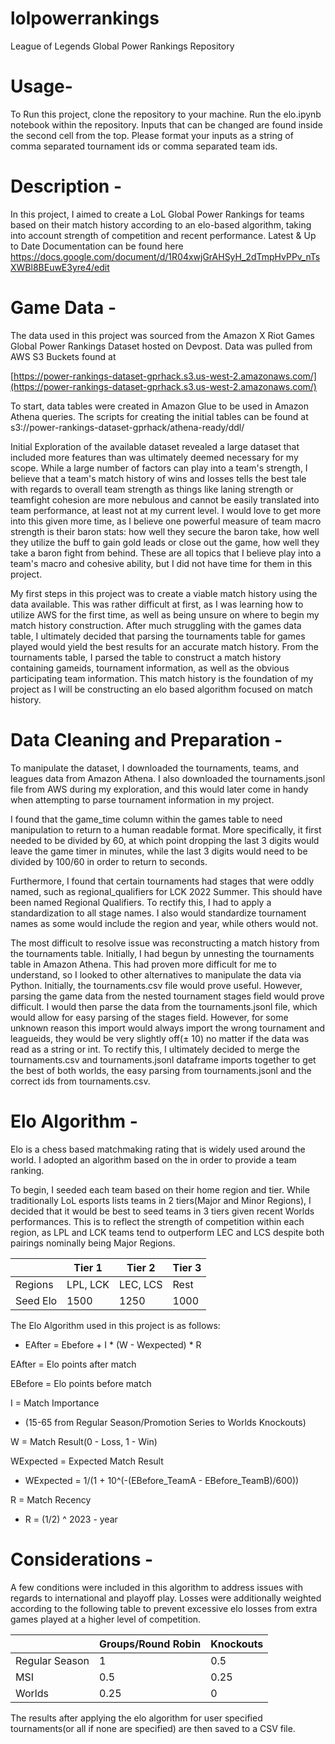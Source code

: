 # lolpowerrankings
League of Legends Global Power Rankings Repository

# Usage-

To Run this project, clone the repository to your machine. Run the elo.ipynb notebook within the repository. Inputs that can be changed are found inside the second cell from the top. Please format your inputs as 
a string of comma separated tournament ids or comma separated team ids. 

# Description -

In this project, I aimed to create a LoL Global Power Rankings for teams based on their match history according to an elo-based algorithm, taking into account strength of competition and recent performance.
Latest & Up to Date Documentation can be found here
https://docs.google.com/document/d/1R04xwjGrAHSyH_2dTmpHvPPv_nTsXWBl8BEuwE3yre4/edit 

# Game Data -

The data used in this project was sourced from the Amazon X Riot Games Global Power Rankings Dataset hosted on Devpost. Data was pulled from AWS S3 Buckets found at

[https://power-rankings-dataset-gprhack.s3.us-west-2.amazonaws.com/](https://power-rankings-dataset-gprhack.s3.us-west-2.amazonaws.com/)

To start, data tables were created in Amazon Glue to be used in Amazon Athena queries. The scripts for creating the initial tables can be found at s3://power-rankings-dataset-gprhack/athena-ready/ddl/

Initial Exploration of the available dataset revealed a large dataset that included more features than was ultimately deemed necessary for my scope. While a large number of factors can play into a team's strength, I believe that a team's match history of wins and losses tells the best tale with regards to overall team strength as things like laning strength or teamfight cohesion are more nebulous and cannot be easily translated into team performance, at least not at my current level. I would love to get more into this given more time, as I believe one powerful measure of team macro strength is their baron stats: how well they secure the baron take, how well they utilize the buff to gain gold leads or close out the game, how well they take a baron fight from behind. These are all topics that I believe play into a team's macro and cohesive ability, but I did not have time for them in this project.

My first steps in this project was to create a viable match history using the data available. This was rather difficult at first, as I was learning how to utilize AWS for the first time, as well as being unsure on where to begin my match history construction. After much struggling with the games data table, I ultimately decided that parsing the tournaments table for games played would yield the best results for an accurate match history. From the tournaments table, I parsed the table to construct a match history containing gameids, tournament information, as well as the obvious participating team information. This match history is the foundation of my project as I will be constructing an elo based algorithm focused on match history.

# Data Cleaning and Preparation -

To manipulate the dataset, I downloaded the tournaments, teams, and leagues data from Amazon Athena. I also downloaded the tournaments.jsonl file from AWS during my exploration, and this would later come in handy when attempting to parse tournament information in my project.

I found that the game\_time column within the games table to need manipulation to return to a human readable format. More specifically, it first needed to be divided by 60, at which point dropping the last 3 digits would leave the game timer in minutes, while the last 3 digits would need to be divided by 100/60 in order to return to seconds.

Furthermore, I found that certain tournaments had stages that were oddly named, such as regional\_qualifiers for LCK 2022 Summer. This should have been named Regional Qualifiers. To rectify this, I had to apply a standardization to all stage names. I also would standardize tournament names as some would include the region and year, while others would not.

The most difficult to resolve issue was reconstructing a match history from the tournaments table. Initially, I had begun by unnesting the tournaments table in Amazon Athena. This had proven more difficult for me to understand, so I looked to other alternatives to manipulate the data via Python. Initially, the tournaments.csv file would prove useful. However, parsing the game data from the nested tournament stages field would prove difficult. I would then parse the data from the tournaments.jsonl file, which would allow for easy parsing of the stages field. However, for some unknown reason this import would always import the wrong tournament and leagueids, they would be very slightly off(± 10) no matter if the data was read as a string or int. To rectify this, I ultimately decided to merge the tournaments.csv and tournaments.jsonl dataframe imports together to get the best of both worlds, the easy parsing from tournaments.jsonl and the correct ids from tournaments.csv.

# Elo Algorithm -

Elo is a chess based matchmaking rating that is widely used around the world. I adopted an algorithm based on the in order to provide a team ranking.

To begin, I seeded each team based on their home region and tier. While traditionally LoL esports lists teams in 2 tiers(Major and Minor Regions), I decided that it would be best to seed teams in 3 tiers given recent Worlds performances. This is to reflect the strength of competition within each region, as LPL and LCK teams tend to outperform LEC and LCS despite both pairings nominally being Major Regions.

| | Tier 1 | Tier 2 | Tier 3 |
| --- | --- | --- | --- |
| Regions | LPL, LCK | LEC, LCS | Rest |
| Seed Elo | 1500 | 1250 | 1000 |

The Elo Algorithm used in this project is as follows:

- EAfter = Ebefore + I \* (W - Wexpected) \* R


EAfter = Elo points after match

EBefore = Elo points before match

I = Match Importance

- (15-65 from Regular Season/Promotion Series to Worlds Knockouts)

W = Match Result(0 - Loss, 1 - Win)

WExpected = Expected Match Result

- WExpected = 1/(1 + 10^(-(EBefore_TeamA - EBefore_TeamB)/600))

R = Match Recency

- R = (1/2) ^ 2023 - year

# Considerations -

A few conditions were included in this algorithm to address issues with regards to international and playoff play. Losses were additionally weighted according to the following table to prevent excessive elo losses from extra games played at a higher level of competition.


| | Groups/Round Robin | Knockouts |
| --- | --- | --- |
| Regular Season | 1 | 0.5 |
| MSI | 0.5 | 0.25 |
| Worlds | 0.25 | 0 |

The results after applying the elo algorithm for user specified tournaments(or all if none are specified) are then saved to a CSV file.
